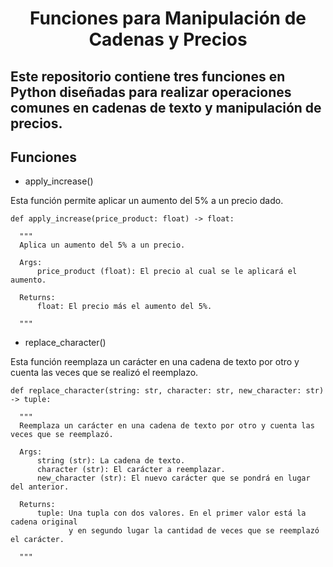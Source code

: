 <div align="center">
  <h1>Funciones para Manipulación de Cadenas y Precios</h1>
</div>
<div>
  <h2>Este repositorio contiene tres funciones en Python diseñadas para realizar operaciones comunes en cadenas de texto y manipulación de precios.</h2>
</div>

<h2>Funciones</h2>

* apply_increase()

Esta función permite aplicar un aumento del 5% a un precio dado.

    def apply_increase(price_product: float) -> float:

      """
      Aplica un aumento del 5% a un precio.
      
      Args:
          price_product (float): El precio al cual se le aplicará el aumento.
      
      Returns:
          float: El precio más el aumento del 5%.
      
      """

* replace_character()

Esta función reemplaza un carácter en una cadena de texto por otro y cuenta las veces que se realizó el reemplazo.

    def replace_character(string: str, character: str, new_character: str) -> tuple:
    
      """
      Reemplaza un carácter en una cadena de texto por otro y cuenta las veces que se reemplazó.
      
      Args:
          string (str): La cadena de texto.
          character (str): El carácter a reemplazar.
          new_character (str): El nuevo carácter que se pondrá en lugar del anterior.
      
      Returns:
          tuple: Una tupla con dos valores. En el primer valor está la cadena original
                 y en segundo lugar la cantidad de veces que se reemplazó el carácter.
      
      """


